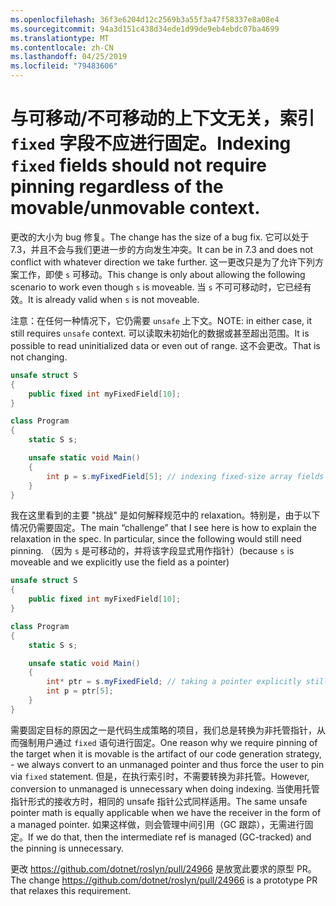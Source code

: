 ```yaml
---
ms.openlocfilehash: 36f3e6204d12c2569b3a55f3a47f58337e8a08e4
ms.sourcegitcommit: 94a3d151c438d34ede1d99de9eb4ebdc07ba4699
ms.translationtype: MT
ms.contentlocale: zh-CN
ms.lasthandoff: 04/25/2019
ms.locfileid: "79483606"
---
```

# <a name="indexing-fixed-fields-should-not-require-pinning-regardless-of-the-movableunmovable-context"></a><span data-ttu-id="faf63-101">与可移动/不可移动的上下文无关，索引 `fixed` 字段不应进行固定。</span><span class="sxs-lookup"><span data-stu-id="faf63-101">Indexing `fixed` fields should not require pinning regardless of the movable/unmovable context.</span></span> #

<span data-ttu-id="faf63-102">更改的大小为 bug 修复。</span><span class="sxs-lookup"><span data-stu-id="faf63-102">The change has the size of a bug fix.</span></span> <span data-ttu-id="faf63-103">它可以处于7.3，并且不会与我们更进一步的方向发生冲突。</span><span class="sxs-lookup"><span data-stu-id="faf63-103">It can be in 7.3 and does not conflict with whatever direction we take further.</span></span>
<span data-ttu-id="faf63-104">这一更改只是为了允许下列方案工作，即使 `s` 可移动。</span><span class="sxs-lookup"><span data-stu-id="faf63-104">This change is only about allowing the following scenario to work even though `s` is moveable.</span></span> <span data-ttu-id="faf63-105">当 `s` 不可可移动时，它已经有效。</span><span class="sxs-lookup"><span data-stu-id="faf63-105">It is already valid when `s` is not moveable.</span></span> 

<span data-ttu-id="faf63-106">注意：在任何一种情况下，它仍需要 `unsafe` 上下文。</span><span class="sxs-lookup"><span data-stu-id="faf63-106">NOTE: in either case, it still requires `unsafe` context.</span></span> <span data-ttu-id="faf63-107">可以读取未初始化的数据或甚至超出范围。</span><span class="sxs-lookup"><span data-stu-id="faf63-107">It is possible to read uninitialized data or even out of range.</span></span> <span data-ttu-id="faf63-108">这不会更改。</span><span class="sxs-lookup"><span data-stu-id="faf63-108">That is not changing.</span></span>

```csharp
unsafe struct S
{
    public fixed int myFixedField[10];
}

class Program
{
    static S s;

    unsafe static void Main()
    {
        int p = s.myFixedField[5]; // indexing fixed-size array fields would be ok
    }
}
```

<span data-ttu-id="faf63-109">我在这里看到的主要 "挑战" 是如何解释规范中的 relaxation。特别是，由于以下情况仍需要固定。</span><span class="sxs-lookup"><span data-stu-id="faf63-109">The main “challenge” that I see here is how to explain the relaxation in the spec. In particular, since the following would still need pinning.</span></span> <span data-ttu-id="faf63-110">（因为 `s` 是可移动的，并将该字段显式用作指针）</span><span class="sxs-lookup"><span data-stu-id="faf63-110">(because `s` is moveable and we explicitly use the field as a pointer)</span></span>

```csharp
unsafe struct S
{
    public fixed int myFixedField[10];
}

class Program
{
    static S s;

    unsafe static void Main()
    {
        int* ptr = s.myFixedField; // taking a pointer explicitly still requires pinning.
        int p = ptr[5];
    }
}
```

<span data-ttu-id="faf63-111">需要固定目标的原因之一是代码生成策略的项目，我们总是转换为非托管指针，从而强制用户通过 `fixed` 语句进行固定。</span><span class="sxs-lookup"><span data-stu-id="faf63-111">One reason why we require pinning of the target when it is movable is the artifact of our code generation strategy, - we always convert to an unmanaged pointer and thus force the user to pin via `fixed` statement.</span></span> <span data-ttu-id="faf63-112">但是，在执行索引时，不需要转换为非托管。</span><span class="sxs-lookup"><span data-stu-id="faf63-112">However, conversion to unmanaged is unnecessary when doing indexing.</span></span> <span data-ttu-id="faf63-113">当使用托管指针形式的接收方时，相同的 unsafe 指针公式同样适用。</span><span class="sxs-lookup"><span data-stu-id="faf63-113">The same unsafe pointer math is equally applicable when we have the receiver in the form of a managed pointer.</span></span> <span data-ttu-id="faf63-114">如果这样做，则会管理中间引用（GC 跟踪），无需进行固定。</span><span class="sxs-lookup"><span data-stu-id="faf63-114">If we do that, then the intermediate ref is managed (GC-tracked) and the pinning is unnecessary.</span></span>

<span data-ttu-id="faf63-115">更改 https://github.com/dotnet/roslyn/pull/24966 是放宽此要求的原型 PR。</span><span class="sxs-lookup"><span data-stu-id="faf63-115">The change https://github.com/dotnet/roslyn/pull/24966 is a prototype PR that relaxes this requirement.</span></span>
